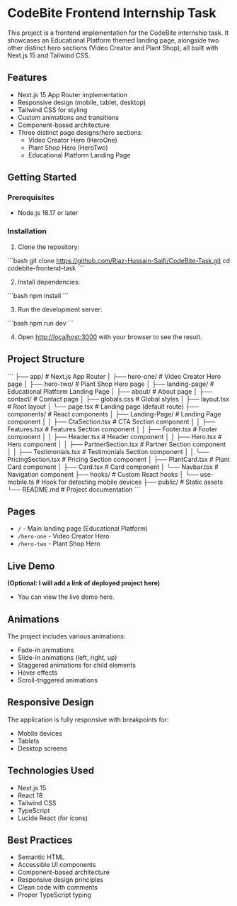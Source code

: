 # CodeBite Frontend Internship Task

This project is a frontend implementation for the CodeBite internship task. It showcases an Educational Platform themed landing page, alongside two other distinct hero sections (Video Creator and Plant Shop), all built with Next.js 15 and Tailwind CSS.

## Features

- Next.js 15 App Router implementation
- Responsive design (mobile, tablet, desktop)
- Tailwind CSS for styling
- Custom animations and transitions
- Component-based architecture
- Three distinct page designs/hero sections:
  - Video Creator Hero (HeroOne)
  - Plant Shop Hero (HeroTwo)
  - Educational Platform Landing Page

## Getting Started

### Prerequisites

- Node.js 18.17 or later

### Installation

1. Clone the repository:

\`\`\`bash
git clone https://github.com/Riaz-Hussain-Saifi/CodeBite-Task.git
cd codebite-frontend-task
\`\`\`

2. Install dependencies:

\`\`\`bash
npm install
\`\`\`

3. Run the development server:

\`\`\`bash
npm run dev
\`\`\`

4. Open [http://localhost:3000](http://localhost:3000) with your browser to see the result.

## Project Structure

\`\`\`
├── app/                  # Next.js App Router
│   ├── hero-one/         # Video Creator Hero page
│   ├── hero-two/         # Plant Shop Hero page
│   ├── landing-page/     # Educational Platform Landing Page
│   ├── about/            # About page
│   ├── contact/          # Contact page
│   ├── globals.css       # Global styles
│   ├── layout.tsx        # Root layout
│   └── page.tsx          # Landing page (default route)
├── components/           # React components
│   ├── Landing-Page/     # Landing Page component
│   │   ├── CtaSection.tsx        # CTA Section component
│   │   ├── Features.tsx          # Features Section component
│   │   ├── Footer.tsx            # Footer component
│   │   ├── Header.tsx            # Header component
│   │   ├── Hero.tsx              # Hero component
│   │   ├── PartnerSection.tsx    # Partner Section component
│   │   ├── Testimonials.tsx      # Testimonials Section component
│   │   └── PricingSection.tsx    # Pricing Section component
│   ├── PlantCard.tsx     # Plant Card component
│   ├── Card.tsx          # Card component
│   └── Navbar.tsx        # Navigation component
├── hooks/                # Custom React hooks
│   └── use-mobile.ts     # Hook for detecting mobile devices
├── public/               # Static assets
└── README.md             # Project documentation
\`\`\`

## Pages

- `/` - Main landing page (Educational Platform)
- `/hero-one` - Video Creator Hero
- `/hero-two` - Plant Shop Hero

## Live Demo

**(Optional: I will add a link of deployed project here)**

- You can view the live demo here.

## Animations

The project includes various animations:

- Fade-in animations
- Slide-in animations (left, right, up)
- Staggered animations for child elements
- Hover effects
- Scroll-triggered animations

## Responsive Design

The application is fully responsive with breakpoints for:
- Mobile devices
- Tablets
- Desktop screens

## Technologies Used

- Next.js 15
- React 18
- Tailwind CSS
- TypeScript
- Lucide React (for icons)

## Best Practices

- Semantic HTML
- Accessible UI components
- Component-based architecture
- Responsive design principles
- Clean code with comments
- Proper TypeScript typing
